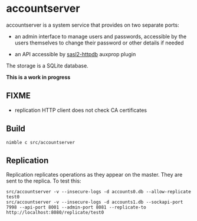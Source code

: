 accountserver
=============

accountserver is a system service that provides on two separate ports:

- an admin interface to manage users and passwords, accessible by the users
  themselves to change their password or other details if needed

- an API accessible by [sasl2-httpdb] auxprop plugin

The storage is a SQLite database.

**This is a work in progress**

FIXME
-----

- replication HTTP client does not check CA certificates

Build
-----

    nimble c src/accountserver

Replication
-----------

Replication replicates operations as they appear on the master. They are sent to
the replica. To test this:

    src/accountserver -v --insecure-logs -d accounts0.db --allow-replicate test0
    src/accountserver -v --insecure-logs -d accounts1.db --sockapi-port 7998 --api-port 8001 --admin-port 8081 --replicate-to http://localhost:8080/replicate/test0

[sasl2-httpdb]: https://github.com/mildred/sasl2-httpdb
